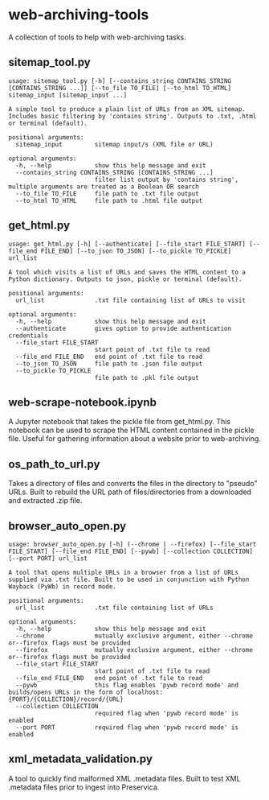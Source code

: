 # web-archiving-tools

A collection of tools to help with web-archiving tasks.

## sitemap_tool.py

```
usage: sitemap_tool.py [-h] [--contains_string CONTAINS_STRING [CONTAINS_STRING ...]] [--to_file TO_FILE] [--to_html TO_HTML] sitemap_input [sitemap_input ...]

A simple tool to produce a plain list of URLs from an XML sitemap. Includes basic filtering by 'contains string'. Outputs to .txt, .html or terminal (default).

positional arguments:
  sitemap_input         sitemap input/s (XML file or URL)

optional arguments:
  -h, --help            show this help message and exit
  --contains_string CONTAINS_STRING [CONTAINS_STRING ...]
                        filter list output by 'contains string', multiple arguments are treated as a Boolean OR search
  --to_file TO_FILE     file path to .txt file output
  --to_html TO_HTML     file path to .html file output
```

## get_html.py

```
usage: get_html.py [-h] [--authenticate] [--file_start FILE_START] [--file_end FILE_END] [--to_json TO_JSON] [--to_pickle TO_PICKLE] url_list

A tool which visits a list of URLs and saves the HTML content to a Python dictionary. Outputs to json, pickle or terminal (default).

positional arguments:
  url_list              .txt file containing list of URLs to visit

optional arguments:
  -h, --help            show this help message and exit
  --authenticate        gives option to provide authentication credentials
  --file_start FILE_START
                        start point of .txt file to read
  --file_end FILE_END   end point of .txt file to read
  --to_json TO_JSON     file path to .json file output
  --to_pickle TO_PICKLE
                        file path to .pkl file output
```

## web-scrape-notebook.ipynb

A Jupyter notebook that takes the pickle file from get_html.py. This notebook can be used to scrape the HTML content contained in the pickle file. Useful for gathering information about a website prior to web-archiving.

## os_path_to_url.py

Takes a directory of files and converts the files in the directory to "pseudo" URLs. Built to rebuild the URL path of files/directories from a downloaded and extracted .zip file.

## browser_auto_open.py

```
usage: browser_auto_open.py [-h] (--chrome | --firefox) [--file_start FILE_START] [--file_end FILE_END] [--pywb] [--collection COLLECTION] [--port PORT] url_list

A tool that opens multiple URLs in a browser from a list of URLs supplied via .txt file. Built to be used in conjunction with Python Wayback (PyWb) in record mode.

positional arguments:
  url_list              .txt file containing list of URLs

optional arguments:
  -h, --help            show this help message and exit
  --chrome              mutually exclusive argument, either --chrome or--firefox flags must be provided
  --firefox             mutually exclusive argument, either --chrome or--firefox flags must be provided
  --file_start FILE_START
                        start point of .txt file to read
  --file_end FILE_END   end point of .txt file to read
  --pywb                this flag enables 'pywb record mode' and builds/opens URLs in the form of localhost:{PORT}/{COLLECTION}/record/{URL}
  --collection COLLECTION
                        required flag when 'pywb record mode' is enabled
  --port PORT           required flag when 'pywb record mode' is enabled
```

## xml_metadata_validation.py

A tool to quickly find malformed XML .metadata files. Built to test XML .metadata files prior to ingest into Preservica.
